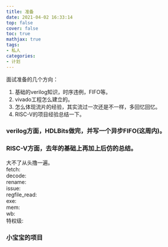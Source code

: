 ```yaml
---
title: 准备
date: 2021-04-02 16:33:14
top: false
cover: false
toc: true
mathjax: true
tags:
- 私人
categories:
- 计划
---
```

面试准备的几个方向：
1. 基础的verilog知识，时序违例，FIFO等。
2. vivado工程怎么建立的。
3. 怎么体现流片的经验，其实流过一次还是不一样，多回忆回忆。
4. RISC-V的项目经验总结一下。

### verilog方面，HDLBits做完，并写一个异步FIFO(这周内)。

### RISC-V方面，去年的基础上再加上后仿的总结。
大不了从头撸一遍。    
fetch:  
decode:     
rename:  
issue:  
regfile\_read:  
exe:  
mem:   
wb:  
特权级:  

### 小宝宝的项目

